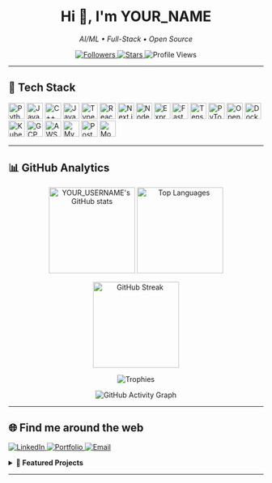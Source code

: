 <!-- Profile Header -->
<h1 align="center">Hi 👋, I'm YOUR_NAME</h1>
<p align="center">
  <i>AI/ML • Full-Stack • Open Source</i>
</p>

<p align="center">
  <a href="https://github.com/YOUR_USERNAME?tab=followers">
    <img alt="Followers" src="https://img.shields.io/github/followers/YOUR_USERNAME?style=flat">
  </a>
  <a href="https://github.com/YOUR_USERNAME/YOUR_REPO">
    <img alt="Stars" src="https://img.shields.io/github/stars/YOUR_USERNAME?affiliations=OWNER%2CCOLLABORATOR&style=flat">
  </a>
  <img alt="Profile Views" src="https://komarev.com/ghpvc/?username=YOUR_USERNAME&style=flat">
</p>

---

## 🧰 Tech Stack

<!-- Quick icons (Devicon) -->
<p>
  <!-- Languages -->
  <img src="https://cdn.jsdelivr.net/gh/devicons/devicon/icons/python/python-original.svg" height="32" alt="Python"/>
  <img src="https://cdn.jsdelivr.net/gh/devicons/devicon/icons/java/java-original.svg" height="32" alt="Java"/>
  <img src="https://cdn.jsdelivr.net/gh/devicons/devicon/icons/cplusplus/cplusplus-original.svg" height="32" alt="C++"/>
  <img src="https://cdn.jsdelivr.net/gh/devicons/devicon/icons/javascript/javascript-original.svg" height="32" alt="JavaScript"/>
  <img src="https://cdn.jsdelivr.net/gh/devicons/devicon/icons/typescript/typescript-original.svg" height="32" alt="TypeScript"/>
  <!-- Frameworks -->
  <img src="https://cdn.jsdelivr.net/gh/devicons/devicon/icons/react/react-original.svg" height="32" alt="React"/>
  <img src="https://cdn.jsdelivr.net/gh/devicons/devicon/icons/nextjs/nextjs-original.svg" height="32" alt="Next.js"/>
  <img src="https://cdn.jsdelivr.net/gh/devicons/devicon/icons/nodejs/nodejs-original.svg" height="32" alt="Node.js"/>
  <img src="https://cdn.jsdelivr.net/gh/devicons/devicon/icons/express/express-original.svg" height="32" alt="Express"/>
  <img src="https://cdn.jsdelivr.net/gh/devicons/devicon/icons/fastapi/fastapi-original.svg" height="32" alt="FastAPI"/>
  <!-- Data/ML -->
  <img src="https://cdn.jsdelivr.net/gh/devicons/devicon/icons/tensorflow/tensorflow-original.svg" height="32" alt="TensorFlow"/>
  <img src="https://cdn.jsdelivr.net/gh/devicons/devicon/icons/pytorch/pytorch-original.svg" height="32" alt="PyTorch"/>
  <img src="https://cdn.jsdelivr.net/gh/devicons/devicon/icons/opencv/opencv-original.svg" height="32" alt="OpenCV"/>
  <!-- Cloud/DevOps -->
  <img src="https://cdn.jsdelivr.net/gh/devicons/devicon/icons/docker/docker-original.svg" height="32" alt="Docker"/>
  <img src="https://cdn.jsdelivr.net/gh/devicons/devicon/icons/kubernetes/kubernetes-plain.svg" height="32" alt="Kubernetes"/>
  <img src="https://cdn.jsdelivr.net/gh/devicons/devicon/icons/googlecloud/googlecloud-original.svg" height="32" alt="GCP"/>
  <img src="https://cdn.jsdelivr.net/gh/devicons/devicon/icons/amazonwebservices/amazonwebservices-original.svg" height="32" alt="AWS"/>
  <!-- DB -->
  <img src="https://cdn.jsdelivr.net/gh/devicons/devicon/icons/mysql/mysql-original.svg" height="32" alt="MySQL"/>
  <img src="https://cdn.jsdelivr.net/gh/devicons/devicon/icons/postgresql/postgresql-original.svg" height="32" alt="PostgreSQL"/>
  <img src="https://cdn.jsdelivr.net/gh/devicons/devicon/icons/mongodb/mongodb-original.svg" height="32" alt="MongoDB"/>
</p>

---

## 📊 GitHub Analytics

<p align="center">
  <!-- GitHub Stats -->
  <img
    src="https://github-readme-stats.vercel.app/api?username=YOUR_USERNAME&show_icons=true&count_private=true&include_all_commits=true&hide_border=true"
    alt="YOUR_USERNAME's GitHub stats"
    height="170"
  />
  <!-- Top Languages -->
  <img
    src="https://github-readme-stats.vercel.app/api/top-langs/?username=YOUR_USERNAME&layout=compact&langs_count=10&hide_border=true"
    alt="Top Languages"
    height="170"
  />
</p>

<p align="center">
  <!-- Streak -->
  <img
    src="https://streak-stats.demolab.com?user=YOUR_USERNAME&hide_border=true"
    alt="GitHub Streak"
    height="170"
  />
</p>

<!-- Trophies -->
<p align="center">
  <img
    src="https://github-profile-trophy.vercel.app/?username=YOUR_USERNAME&row=1&column=7&margin-w=10&margin-h=10&no-frame=true"
    alt="Trophies"
  />
</p>

<!-- Activity Graph -->
<p align="center">
  <img
    src="https://github-readme-activity-graph.vercel.app/graph?username=YOUR_USERNAME&hide_border=true&area=true"
    alt="GitHub Activity Graph"
  />
</p>

---

## 🌐 Find me around the web

<p>
  <a href="https://www.linkedin.com/in/YOUR_USERNAME/">
    <img src="https://img.shields.io/badge/LinkedIn-0A66C2.svg?logo=linkedin&logoColor=white" alt="LinkedIn">
  </a>
  <a href="https://YOUR_PORTFOLIO_URL">
    <img src="https://img.shields.io/badge/Portfolio-000000.svg?logo=vercel&logoColor=white" alt="Portfolio">
  </a>
  <a href="mailto:YOUR_EMAIL">
    <img src="https://img.shields.io/badge/Email-D14836.svg?logo=gmail&logoColor=white" alt="Email">
  </a>
</p>

<!-- Optional: Pinned Projects -->
<details>
  <summary><b>📌 Featured Projects</b></summary>

- 🔒 **Behavior-Based Authentication (BBA)** — ML anomaly detection for mobile banking.
- 🛰️ **GeoSolarX** — AI GIS agent for renewable energy site planning.
- 🧠 **GEMMA** — Memory-boosting games for cognitive rehab.
- 🧭 **VIGILAI** — AI-powered public safety & evidence vault.

</details>

---

<!-- Tips:
1) Replace YOUR_USERNAME, YOUR_NAME, links, and project bullets.
2) If the cards don’t load, the public APIs may be rate-limited; try again or self-host.
3) You can add &theme=radical (or others) to the images for dark themes. -->

